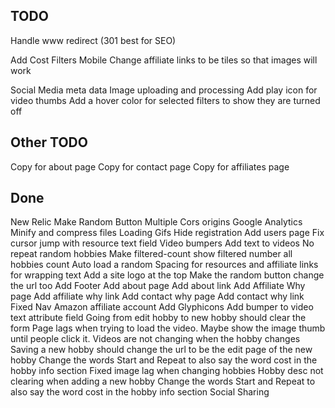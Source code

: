 ## TODO


Handle www redirect (301 best for SEO)

Add Cost Filters
Mobile
Change affiliate links to be tiles so that images will work

Social Media meta data
Image uploading and processing
Add play icon for video thumbs
Add a hover color for selected filters to show they are turned off



## Other TODO
Copy for about page
Copy for contact page
Copy for affiliates page


## Done
New Relic
Make Random Button
Multiple Cors origins
Google Analytics
Minify and compress files
Loading Gifs
Hide registration
Add users page
Fix cursor jump with resource text field
Video bumpers
Add text to videos
No repeat random hobbies
Make filtered-count show filtered number all hobbies count
Auto load a random
Spacing for resources and affiliate links for wrapping text
Add a site logo at the top
Make the random button change the url too
Add Footer
Add about page
Add about link
Add Affiliate Why page
Add affiliate why link
Add contact why page
Add contact why link
Fixed Nav
Amazon affiliate account
Add Glyphicons
Add bumper to video text attribute field
Going from edit hobby to new hobby should clear the form
Page lags when trying to load the video. Maybe show the image thumb until people click it.
Videos are not changing when the hobby changes
Saving a new hobby should change the url to be the edit page of the new hobby
Change the words Start and Repeat to also say the word cost in the hobby info section
Fixed image lag when changing hobbies
Hobby desc not clearing when adding a new hobby
Change the words Start and Repeat to also say the word cost in the hobby info section
Social Sharing
